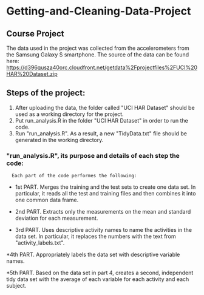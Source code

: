 # Getting-and-Cleaning-Data-Project
## Course Project

The data used in the project was collected from the accelerometers from the Samsung Galaxy S smartphone. The source of the data can be found here: https://d396qusza40orc.cloudfront.net/getdata%2Fprojectfiles%2FUCI%20HAR%20Dataset.zip

## Steps of the project:

1) After uploading the data, the folder called "UCI HAR Dataset" should be used as a working directory for the project.  
2) Put run_analysis.R in the folder "UCI HAR Dataset" in order to run the code.
3) Run "run_analysis.R". As a result, a new "TidyData.txt" file should be generated in the working directory.


### "run_analysis.R", its purpose and details of each step the code:  
      
      Each part of the code performes the following:
* 1st PART. Merges the training and the test sets to create one data set. In particular, it reads all the test and training files and then combines it into one common data frame. 
    
* 2nd PART. Extracts only the measurements on the mean and standard deviation for each measurement.

* 3rd PART. Uses descriptive activity names to name the activities in the data set. In particular, it  replaces the numbers with the text from "activity_labels.txt".

*4th PART. Appropriately labels the data set with descriptive variable names. 

*5th PART. Based on the data set in part 4, creates a second, independent tidy data set with the average of each variable for each activity and each subject.

